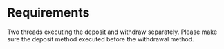 # Requirements
Two threads executing the deposit and withdraw separately.
Please make sure the deposit method executed before the withdrawal method.